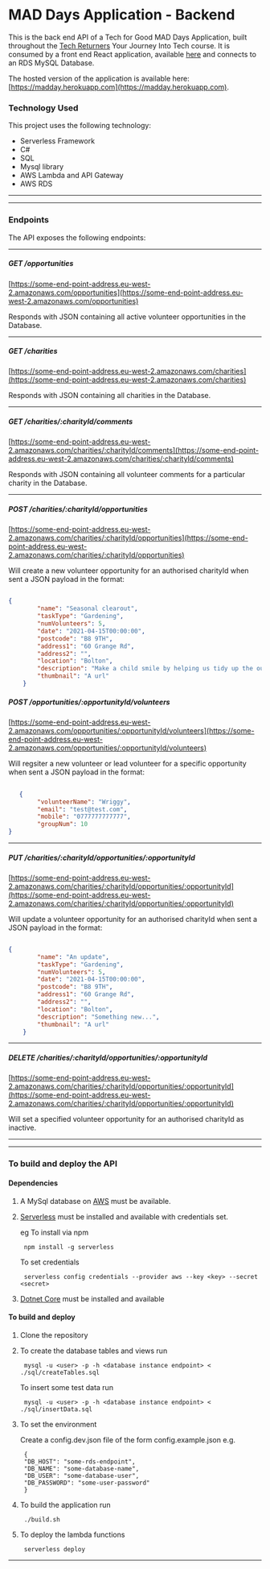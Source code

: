 # MAD Days Application - Backend

This is the back end API of a Tech for Good MAD Days Application, built throughout the [Tech Returners](https://techreturners.com) Your Journey Into Tech course. It is consumed by a front end React application, available [here](https://github.com/BackToTheFutureTech/Front-end) and connects to an RDS MySQL Database.

The hosted version of the application is available here: [https://madday.herokuapp.com](https://madday.herokuapp.com).

### Technology Used

This project uses the following technology:

- Serverless Framework
- C#
- SQL
- Mysql library
- AWS Lambda and API Gateway
- AWS RDS

---
---
### Endpoints

The API exposes the following endpoints:

---

##### GET /opportunities
[https://some-end-point-address.eu-west-2.amazonaws.com/opportunities](https://some-end-point-address.eu-west-2.amazonaws.com/opportunities)

Responds with JSON containing all active volunteer opportunities in the Database.

---

##### GET /charities
[https://some-end-point-address.eu-west-2.amazonaws.com/charities](https://some-end-point-address.eu-west-2.amazonaws.com/charities)

Responds with JSON containing all charities in the Database.

---

##### GET /charities/:charityId/comments
[https://some-end-point-address.eu-west-2.amazonaws.com/charities/:charityId/comments](https://some-end-point-address.eu-west-2.amazonaws.com/charities/:charityId/comments)

Responds with JSON containing all volunteer comments for a particular charity in the Database.

---

##### POST /charities/:charityId/opportunities
[https://some-end-point-address.eu-west-2.amazonaws.com/charities/:charityId/opportunities](https://some-end-point-address.eu-west-2.amazonaws.com/charities/:charityId/opportunities)

Will create a new volunteer opportunity for an authorised charityId when sent a JSON payload in the format:

```json

{
        "name": "Seasonal clearout",
        "taskType": "Gardening",
        "numVolunteers": 5,
        "date": "2021-04-15T00:00:00",
        "postcode": "B8 9TH",
        "address1": "60 Grange Rd",
        "address2": "",
        "location": "Bolton",
        "description": "Make a child smile by helping us tidy up the outdoor garden and play area of ... hospice...",
        "thumbnail": "A url"
    }
```

##### POST /opportunities/:opportunityId/volunteers
[https://some-end-point-address.eu-west-2.amazonaws.com/opportunities/:opportunityId/volunteers](https://some-end-point-address.eu-west-2.amazonaws.com/opportunities/:opportunityId/volunteers)

Will regsiter a new volunteer or lead volunteer for a specific opportunity when sent a JSON payload in the format:
   
```json   
   
   {
        "volunteerName": "Wriggy",
        "email": "test@test.com",
        "mobile": "0777777777777",
        "groupNum": 10
}
```

---

##### PUT /charities/:charityId/opportunities/:opportunityId
[https://some-end-point-address.eu-west-2.amazonaws.com/charities/:charityId/opportunities/:opportunityId](https://some-end-point-address.eu-west-2.amazonaws.com/charities/:charityId/opportunities/:opportunityId)

Will update a volunteer opportunity for an authorised charityId when sent a JSON payload in the format:

```json

{
        "name": "An update",
        "taskType": "Gardening",
        "numVolunteers": 5,
        "date": "2021-04-15T00:00:00",
        "postcode": "B8 9TH",
        "address1": "60 Grange Rd",
        "address2": "",
        "location": "Bolton",
        "description": "Something new...",
        "thumbnail": "A url"
    }
```
    
---

##### DELETE /charities/:charityId/opportunities/:opportunityId
[https://some-end-point-address.eu-west-2.amazonaws.com/charities/:charityId/opportunities/:opportunityId](https://some-end-point-address.eu-west-2.amazonaws.com/charities/:charityId/opportunities/:opportunityId)

Will set a specified volunteer opportunity for an authorised charityId as inactive.  

    
---

---

### To build and deploy the API

#### Dependencies
1. A MySql database on [AWS](https://aws.amazon.com/) must be available.
2. [Serverless](https://www.serverless.com/framework/docs/getting-started/) must be installed and available with credentials set. 

    eg To install via npm     
    
        npm install -g serverless 

    To set credentials

        serverless config credentials --provider aws --key <key> --secret <secret>

3. [Dotnet Core](https://dotnet.microsoft.com/) must be installed and available

#### To build and deploy

1. Clone the repository  
2. To create the database tables and views run 

        mysql -u <user> -p -h <database instance endpoint> < ./sql/createTables.sql

   To insert some test data run

        mysql -u <user> -p -h <database instance endpoint> < ./sql/insertData.sql
 
3. To set the environment

    Create a config.dev.json file of the form config.example.json e.g.

        {
        "DB_HOST": "some-rds-endpoint",
        "DB_NAME": "some-database-name",
        "DB_USER": "some-database-user",
        "DB_PASSWORD": "some-user-password"
        }

4. To build the application run

        ./build.sh 

5. To deploy the lambda functions

        serverless deploy

---

